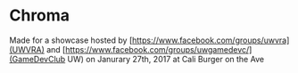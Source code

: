 # Chroma
Made for a showcase hosted by [https://www.facebook.com/groups/uwvra](UWVRA) and [https://www.facebook.com/groups/uwgamedevc/](GameDevClub UW) on Janurary 27th, 2017 at Cali Burger on the Ave